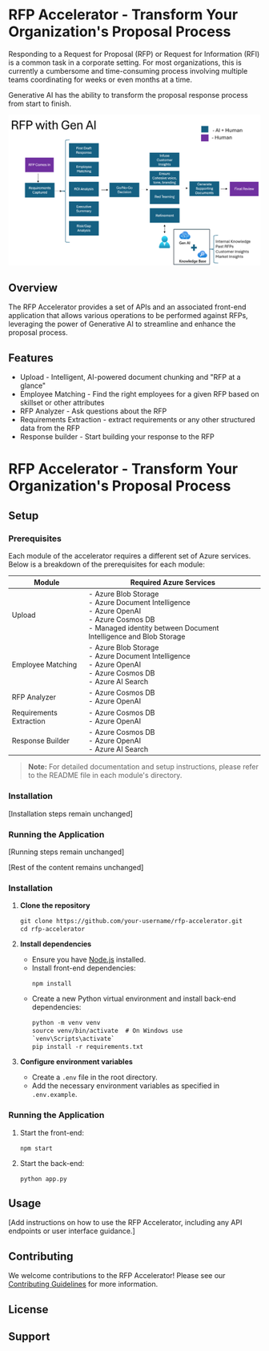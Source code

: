 # RFP Accelerator - Transform Your Organization's Proposal Process

Responding to a Request for Proposal (RFP) or Request for Information (RFI) is a common task in a corporate setting. For most organizations, this is currently a cumbersome and time-consuming process involving multiple teams coordinating for weeks or even months at a time. 

Generative AI has the ability to transform the proposal response process from start to finish.

![RFP Accelerator Main Image](/images/main_v2.png)

## Overview

The RFP Accelerator provides a set of APIs and an associated front-end application that allows various operations to be performed against RFPs, leveraging the power of Generative AI to streamline and enhance the proposal process.

## Features

- Upload - Intelligent, AI-powered document chunking and "RFP at a glance"
- Employee Matching - Find the right employees for a given RFP based on skillset or other attributes
- RFP Analyzer - Ask questions about the RFP
- Requirements Extraction - extract requirements or any other structured data from the RFP
- Response builder - Start building your response to the RFP

# RFP Accelerator - Transform Your Organization's Proposal Process


## Setup

### Prerequisites

Each module of the accelerator requires a different set of Azure services. Below is a breakdown of the prerequisites for each module:

| Module | Required Azure Services |
|--------|-------------------------|
| Upload | - Azure Blob Storage<br>- Azure Document Intelligence<br>- Azure OpenAI<br>- Azure Cosmos DB<br>- Managed identity between Document Intelligence and Blob Storage |
| Employee Matching | - Azure Blob Storage<br>- Azure Document Intelligence<br>- Azure OpenAI<br>- Azure Cosmos DB<br>- Azure AI Search |
| RFP Analyzer | - Azure Cosmos DB<br>- Azure OpenAI |
| Requirements Extraction | - Azure Cosmos DB<br>- Azure OpenAI |
| Response Builder | - Azure Cosmos DB<br>- Azure OpenAI<br>- Azure AI Search |

> **Note:** For detailed documentation and setup instructions, please refer to the README file in each module's directory.

### Installation

[Installation steps remain unchanged]

### Running the Application

[Running steps remain unchanged]

[Rest of the content remains unchanged]
### Installation

1. **Clone the repository**
   ```
   git clone https://github.com/your-username/rfp-accelerator.git
   cd rfp-accelerator
   ```

2. **Install dependencies**
   - Ensure you have [Node.js](https://nodejs.org/) installed.
   - Install front-end dependencies:
     ```
     npm install
     ```
   - Create a new Python virtual environment and install back-end dependencies:
     ```
     python -m venv venv
     source venv/bin/activate  # On Windows use `venv\Scripts\activate`
     pip install -r requirements.txt
     ```

3. **Configure environment variables**
   - Create a `.env` file in the root directory.
   - Add the necessary environment variables as specified in `.env.example`.

### Running the Application

1. Start the front-end:
   ```
   npm start
   ```

2. Start the back-end:
   ```
   python app.py
   ```

## Usage

[Add instructions on how to use the RFP Accelerator, including any API endpoints or user interface guidance.]

## Contributing

We welcome contributions to the RFP Accelerator! Please see our [Contributing Guidelines](CONTRIBUTING.md) for more information.

## License



## Support

